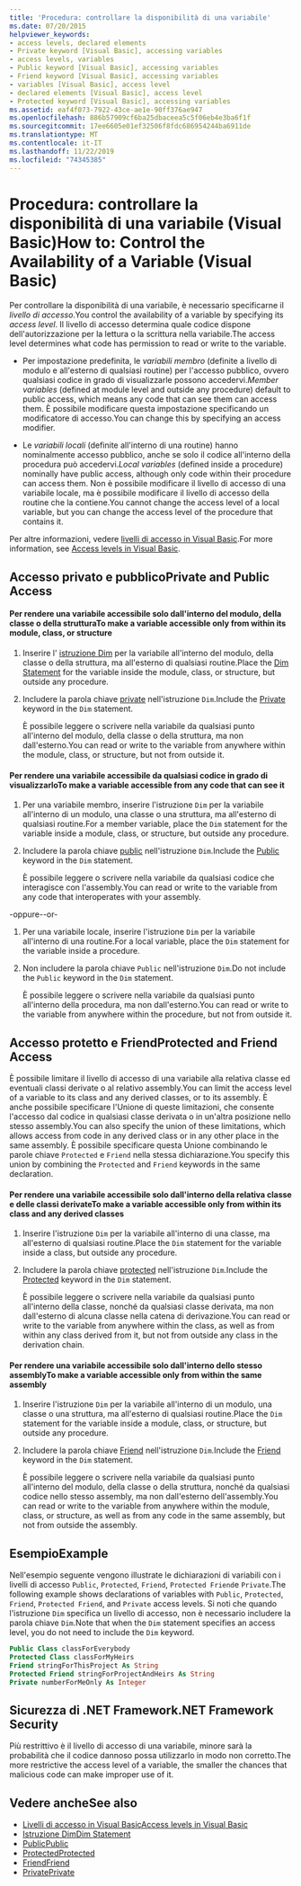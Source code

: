 ```yaml
---
title: 'Procedura: controllare la disponibilità di una variabile'
ms.date: 07/20/2015
helpviewer_keywords:
- access levels, declared elements
- Private keyword [Visual Basic], accessing variables
- access levels, variables
- Public keyword [Visual Basic], accessing variables
- Friend keyword [Visual Basic], accessing variables
- variables [Visual Basic], access level
- declared elements [Visual Basic], access level
- Protected keyword [Visual Basic], accessing variables
ms.assetid: eaf4f073-7922-43ce-ae1e-90ff376ae947
ms.openlocfilehash: 886b57909cf6ba25dbaceea5c5f06eb4e3ba6f1f
ms.sourcegitcommit: 17ee6605e01ef32506f8fdc686954244ba6911de
ms.translationtype: MT
ms.contentlocale: it-IT
ms.lasthandoff: 11/22/2019
ms.locfileid: "74345385"
---
```

# <a name="how-to-control-the-availability-of-a-variable-visual-basic"></a><span data-ttu-id="71304-102">Procedura: controllare la disponibilità di una variabile (Visual Basic)</span><span class="sxs-lookup"><span data-stu-id="71304-102">How to: Control the Availability of a Variable (Visual Basic)</span></span>
<span data-ttu-id="71304-103">Per controllare la disponibilità di una variabile, è necessario specificarne il *livello di accesso*.</span><span class="sxs-lookup"><span data-stu-id="71304-103">You control the availability of a variable by specifying its *access level*.</span></span> <span data-ttu-id="71304-104">Il livello di accesso determina quale codice dispone dell'autorizzazione per la lettura o la scrittura nella variabile.</span><span class="sxs-lookup"><span data-stu-id="71304-104">The access level determines what code has permission to read or write to the variable.</span></span>  
  
- <span data-ttu-id="71304-105">Per impostazione predefinita, le *variabili membro* (definite a livello di modulo e all'esterno di qualsiasi routine) per l'accesso pubblico, ovvero qualsiasi codice in grado di visualizzarle possono accedervi.</span><span class="sxs-lookup"><span data-stu-id="71304-105">*Member variables* (defined at module level and outside any procedure) default to public access, which means any code that can see them can access them.</span></span> <span data-ttu-id="71304-106">È possibile modificare questa impostazione specificando un modificatore di accesso.</span><span class="sxs-lookup"><span data-stu-id="71304-106">You can change this by specifying an access modifier.</span></span>  
  
- <span data-ttu-id="71304-107">Le *variabili locali* (definite all'interno di una routine) hanno nominalmente accesso pubblico, anche se solo il codice all'interno della procedura può accedervi.</span><span class="sxs-lookup"><span data-stu-id="71304-107">*Local variables* (defined inside a procedure) nominally have public access, although only code within their procedure can access them.</span></span> <span data-ttu-id="71304-108">Non è possibile modificare il livello di accesso di una variabile locale, ma è possibile modificare il livello di accesso della routine che la contiene.</span><span class="sxs-lookup"><span data-stu-id="71304-108">You cannot change the access level of a local variable, but you can change the access level of the procedure that contains it.</span></span>  
  
 <span data-ttu-id="71304-109">Per altre informazioni, vedere [livelli di accesso in Visual Basic](../../../../visual-basic/programming-guide/language-features/declared-elements/access-levels.md).</span><span class="sxs-lookup"><span data-stu-id="71304-109">For more information, see [Access levels in Visual Basic](../../../../visual-basic/programming-guide/language-features/declared-elements/access-levels.md).</span></span>  
  
## <a name="private-and-public-access"></a><span data-ttu-id="71304-110">Accesso privato e pubblico</span><span class="sxs-lookup"><span data-stu-id="71304-110">Private and Public Access</span></span>  
  
#### <a name="to-make-a-variable-accessible-only-from-within-its-module-class-or-structure"></a><span data-ttu-id="71304-111">Per rendere una variabile accessibile solo dall'interno del modulo, della classe o della struttura</span><span class="sxs-lookup"><span data-stu-id="71304-111">To make a variable accessible only from within its module, class, or structure</span></span>  
  
1. <span data-ttu-id="71304-112">Inserire l' [istruzione Dim](../../../../visual-basic/language-reference/statements/dim-statement.md) per la variabile all'interno del modulo, della classe o della struttura, ma all'esterno di qualsiasi routine.</span><span class="sxs-lookup"><span data-stu-id="71304-112">Place the [Dim Statement](../../../../visual-basic/language-reference/statements/dim-statement.md) for the variable inside the module, class, or structure, but outside any procedure.</span></span>  
  
2. <span data-ttu-id="71304-113">Includere la parola chiave [private](../../../../visual-basic/language-reference/modifiers/private.md) nell'istruzione `Dim`.</span><span class="sxs-lookup"><span data-stu-id="71304-113">Include the [Private](../../../../visual-basic/language-reference/modifiers/private.md) keyword in the `Dim` statement.</span></span>  
  
     <span data-ttu-id="71304-114">È possibile leggere o scrivere nella variabile da qualsiasi punto all'interno del modulo, della classe o della struttura, ma non dall'esterno.</span><span class="sxs-lookup"><span data-stu-id="71304-114">You can read or write to the variable from anywhere within the module, class, or structure, but not from outside it.</span></span>  
  
#### <a name="to-make-a-variable-accessible-from-any-code-that-can-see-it"></a><span data-ttu-id="71304-115">Per rendere una variabile accessibile da qualsiasi codice in grado di visualizzarlo</span><span class="sxs-lookup"><span data-stu-id="71304-115">To make a variable accessible from any code that can see it</span></span>  
  
1. <span data-ttu-id="71304-116">Per una variabile membro, inserire l'istruzione `Dim` per la variabile all'interno di un modulo, una classe o una struttura, ma all'esterno di qualsiasi routine.</span><span class="sxs-lookup"><span data-stu-id="71304-116">For a member variable, place the `Dim` statement for the variable inside a module, class, or structure, but outside any procedure.</span></span>  
  
2. <span data-ttu-id="71304-117">Includere la parola chiave [public](../../../../visual-basic/language-reference/modifiers/public.md) nell'istruzione `Dim`.</span><span class="sxs-lookup"><span data-stu-id="71304-117">Include the [Public](../../../../visual-basic/language-reference/modifiers/public.md) keyword in the `Dim` statement.</span></span>  
  
     <span data-ttu-id="71304-118">È possibile leggere o scrivere nella variabile da qualsiasi codice che interagisce con l'assembly.</span><span class="sxs-lookup"><span data-stu-id="71304-118">You can read or write to the variable from any code that interoperates with your assembly.</span></span>  
  
 <span data-ttu-id="71304-119">-oppure-</span><span class="sxs-lookup"><span data-stu-id="71304-119">-or-</span></span>  
  
1. <span data-ttu-id="71304-120">Per una variabile locale, inserire l'istruzione `Dim` per la variabile all'interno di una routine.</span><span class="sxs-lookup"><span data-stu-id="71304-120">For a local variable, place the `Dim` statement for the variable inside a procedure.</span></span>  
  
2. <span data-ttu-id="71304-121">Non includere la parola chiave `Public` nell'istruzione `Dim`.</span><span class="sxs-lookup"><span data-stu-id="71304-121">Do not include the `Public` keyword in the `Dim` statement.</span></span>  
  
     <span data-ttu-id="71304-122">È possibile leggere o scrivere nella variabile da qualsiasi punto all'interno della procedura, ma non dall'esterno.</span><span class="sxs-lookup"><span data-stu-id="71304-122">You can read or write to the variable from anywhere within the procedure, but not from outside it.</span></span>  
  
## <a name="protected-and-friend-access"></a><span data-ttu-id="71304-123">Accesso protetto e Friend</span><span class="sxs-lookup"><span data-stu-id="71304-123">Protected and Friend Access</span></span>  
 <span data-ttu-id="71304-124">È possibile limitare il livello di accesso di una variabile alla relativa classe ed eventuali classi derivate o al relativo assembly.</span><span class="sxs-lookup"><span data-stu-id="71304-124">You can limit the access level of a variable to its class and any derived classes, or to its assembly.</span></span> <span data-ttu-id="71304-125">È anche possibile specificare l'Unione di queste limitazioni, che consente l'accesso dal codice in qualsiasi classe derivata o in un'altra posizione nello stesso assembly.</span><span class="sxs-lookup"><span data-stu-id="71304-125">You can also specify the union of these limitations, which allows access from code in any derived class or in any other place in the same assembly.</span></span> <span data-ttu-id="71304-126">È possibile specificare questa Unione combinando le parole chiave `Protected` e `Friend` nella stessa dichiarazione.</span><span class="sxs-lookup"><span data-stu-id="71304-126">You specify this union by combining the `Protected` and `Friend` keywords in the same declaration.</span></span>  
  
#### <a name="to-make-a-variable-accessible-only-from-within-its-class-and-any-derived-classes"></a><span data-ttu-id="71304-127">Per rendere una variabile accessibile solo dall'interno della relativa classe e delle classi derivate</span><span class="sxs-lookup"><span data-stu-id="71304-127">To make a variable accessible only from within its class and any derived classes</span></span>  
  
1. <span data-ttu-id="71304-128">Inserire l'istruzione `Dim` per la variabile all'interno di una classe, ma all'esterno di qualsiasi routine.</span><span class="sxs-lookup"><span data-stu-id="71304-128">Place the `Dim` statement for the variable inside a class, but outside any procedure.</span></span>  
  
2. <span data-ttu-id="71304-129">Includere la parola chiave [protected](../../../../visual-basic/language-reference/modifiers/protected.md) nell'istruzione `Dim`.</span><span class="sxs-lookup"><span data-stu-id="71304-129">Include the [Protected](../../../../visual-basic/language-reference/modifiers/protected.md) keyword in the `Dim` statement.</span></span>  
  
     <span data-ttu-id="71304-130">È possibile leggere o scrivere nella variabile da qualsiasi punto all'interno della classe, nonché da qualsiasi classe derivata, ma non dall'esterno di alcuna classe nella catena di derivazione.</span><span class="sxs-lookup"><span data-stu-id="71304-130">You can read or write to the variable from anywhere within the class, as well as from within any class derived from it, but not from outside any class in the derivation chain.</span></span>  
  
#### <a name="to-make-a-variable-accessible-only-from-within-the-same-assembly"></a><span data-ttu-id="71304-131">Per rendere una variabile accessibile solo dall'interno dello stesso assembly</span><span class="sxs-lookup"><span data-stu-id="71304-131">To make a variable accessible only from within the same assembly</span></span>  
  
1. <span data-ttu-id="71304-132">Inserire l'istruzione `Dim` per la variabile all'interno di un modulo, una classe o una struttura, ma all'esterno di qualsiasi routine.</span><span class="sxs-lookup"><span data-stu-id="71304-132">Place the `Dim` statement for the variable inside a module, class, or structure, but outside any procedure.</span></span>  
  
2. <span data-ttu-id="71304-133">Includere la parola chiave [Friend](../../../../visual-basic/language-reference/modifiers/friend.md) nell'istruzione `Dim`.</span><span class="sxs-lookup"><span data-stu-id="71304-133">Include the [Friend](../../../../visual-basic/language-reference/modifiers/friend.md) keyword in the `Dim` statement.</span></span>  
  
     <span data-ttu-id="71304-134">È possibile leggere o scrivere nella variabile da qualsiasi punto all'interno del modulo, della classe o della struttura, nonché da qualsiasi codice nello stesso assembly, ma non dall'esterno dell'assembly.</span><span class="sxs-lookup"><span data-stu-id="71304-134">You can read or write to the variable from anywhere within the module, class, or structure, as well as from any code in the same assembly, but not from outside the assembly.</span></span>  
  
## <a name="example"></a><span data-ttu-id="71304-135">Esempio</span><span class="sxs-lookup"><span data-stu-id="71304-135">Example</span></span>  
 <span data-ttu-id="71304-136">Nell'esempio seguente vengono illustrate le dichiarazioni di variabili con i livelli di accesso `Public`, `Protected`, `Friend`, `Protected Friend`e `Private`.</span><span class="sxs-lookup"><span data-stu-id="71304-136">The following example shows declarations of variables with `Public`, `Protected`, `Friend`, `Protected Friend`, and `Private` access levels.</span></span> <span data-ttu-id="71304-137">Si noti che quando l'istruzione `Dim` specifica un livello di accesso, non è necessario includere la parola chiave `Dim`.</span><span class="sxs-lookup"><span data-stu-id="71304-137">Note that when the `Dim` statement specifies an access level, you do not need to include the `Dim` keyword.</span></span>  
  
```vb  
Public Class classForEverybody  
Protected Class classForMyHeirs  
Friend stringForThisProject As String  
Protected Friend stringForProjectAndHeirs As String  
Private numberForMeOnly As Integer  
```  
  
## <a name="net-framework-security"></a><span data-ttu-id="71304-138">Sicurezza di .NET Framework</span><span class="sxs-lookup"><span data-stu-id="71304-138">.NET Framework Security</span></span>  
 <span data-ttu-id="71304-139">Più restrittivo è il livello di accesso di una variabile, minore sarà la probabilità che il codice dannoso possa utilizzarlo in modo non corretto.</span><span class="sxs-lookup"><span data-stu-id="71304-139">The more restrictive the access level of a variable, the smaller the chances that malicious code can make improper use of it.</span></span>  
  
## <a name="see-also"></a><span data-ttu-id="71304-140">Vedere anche</span><span class="sxs-lookup"><span data-stu-id="71304-140">See also</span></span>

- [<span data-ttu-id="71304-141">Livelli di accesso in Visual Basic</span><span class="sxs-lookup"><span data-stu-id="71304-141">Access levels in Visual Basic</span></span>](../../../../visual-basic/programming-guide/language-features/declared-elements/access-levels.md)
- [<span data-ttu-id="71304-142">Istruzione Dim</span><span class="sxs-lookup"><span data-stu-id="71304-142">Dim Statement</span></span>](../../../../visual-basic/language-reference/statements/dim-statement.md)
- [<span data-ttu-id="71304-143">Public</span><span class="sxs-lookup"><span data-stu-id="71304-143">Public</span></span>](../../../../visual-basic/language-reference/modifiers/public.md)
- [<span data-ttu-id="71304-144">Protected</span><span class="sxs-lookup"><span data-stu-id="71304-144">Protected</span></span>](../../../../visual-basic/language-reference/modifiers/protected.md)
- [<span data-ttu-id="71304-145">Friend</span><span class="sxs-lookup"><span data-stu-id="71304-145">Friend</span></span>](../../../../visual-basic/language-reference/modifiers/friend.md)
- [<span data-ttu-id="71304-146">Private</span><span class="sxs-lookup"><span data-stu-id="71304-146">Private</span></span>](../../../../visual-basic/language-reference/modifiers/private.md)
